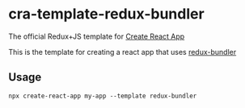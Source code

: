 # cra-template-redux-bundler

The official Redux+JS template for [Create React App](https://github.com/facebook/create-react-app)

This is the template for creating a react app that uses [redux-bundler](https://github.com/HenrikJoreteg/redux-bundler)

## Usage

```
npx create-react-app my-app --template redux-bundler
```
